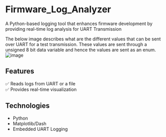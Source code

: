 # Firmware_Log_Analyzer
A Python-based logging tool that enhances firmware development by providing real-time log analysis for UART Transmission

The below image describes what are the different values that can be sent over UART for a test transmission. These values are sent through a unsigned 8 bit data variable and hence the values are sent as an enum.
![image](https://github.com/user-attachments/assets/a28d8e33-cc63-4af7-95f2-152398b95d7a)


## Features  
✅ Reads logs from UART or a file   
✅ Provides real-time visualization  

## Technologies  
- Python  
- Matplotlib/Dash  
- Embedded UART Logging 
